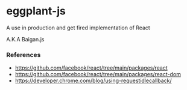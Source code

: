 # eggplant-js
A use in production and get fired implementation of React

A.K.A Baigan.js


### References
- https://github.com/facebook/react/tree/main/packages/react
- https://github.com/facebook/react/tree/main/packages/react-dom
- https://developer.chrome.com/blog/using-requestidlecallback/